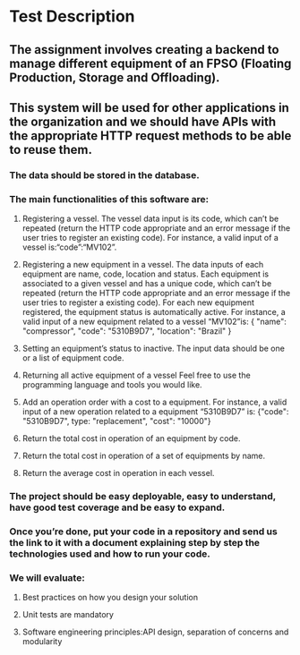 # Test Description 
## The assignment involves creating a backend to manage different equipment of an FPSO (Floating Production, Storage and Offloading).
## This system will be used for other applications in the organization and we should have APIs with the appropriate HTTP request methods to be able to reuse them.

### The data should be stored in the database.

### The main functionalities of this software are:

1. Registering a vessel. The vessel data input is its code, which can’t be repeated (return the HTTP code appropriate and an error
message if the user tries to register an existing code). For instance, a valid input of a vessel is:“code”:“MV102”.

2. Registering a new equipment in a vessel. The data inputs of each equipment are name, code, location and status. Each equipment is
associated to a given vessel and has a unique code, which can’t be repeated (return the HTTP code appropriate and an error message if
the user tries to register a existing code). For each new equipment registered, the equipment status is automatically active. For instance, a
valid input of a new equipment related to a vessel “MV102”is: { "name": "compressor", "code": "5310B9D7", "location": "Brazil" }

3. Setting an equipment’s status to inactive. The input data should be one or a list of equipment code.

4. Returning all active equipment of a vessel Feel free to use the programming language and tools you would like.

5. Add an operation order with a cost to a equipment. For instance, a valid input of a new operation related to a equipment “5310B9D7”
is: {"code": "5310B9D7", type: "replacement", "cost": "10000"}

6. Return the total cost in operation of an equipment by code.

7. Return the total cost in operation of a set of equipments by name.

8. Return the average cost in operation in each vessel.

### The project should be easy deployable, easy to understand, have good test coverage and be easy to expand.

### Once you’re done, put your code in a repository and send us the link to it with a document explaining step by step the technologies used and how to run your code.

### We will evaluate:

1. Best practices on how you design your solution

2. Unit tests are mandatory

3. Software engineering principles:API design, separation of concerns and modularity
